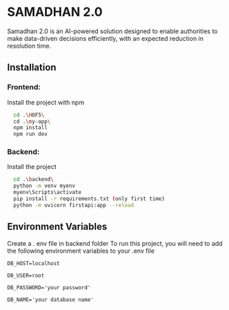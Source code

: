 
# SAMADHAN 2.0

Samadhan 2.0 is an AI-powered solution designed to enable authorities to make data-driven decisions efficiently, with an expected reduction in resolution time.



## Installation
### Frontend:
Install the project with npm

```bash
  cd .\HOF5\
  cd .\my-app\
  npm install 
  npm run dev
```
### Backend:
Install the project 

```bash
  cd .\backend\
  python -m venv myenv
  myenv\Scripts\activate
  pip install -r requirements.txt (only first time)
  python -m uvicorn firstapi:app --reload
  ```
## Environment Variables
Create a . env file in backend folder
To run this project, you will need to add the following environment variables to your .env file

`DB_HOST=localhost`

`DB_USER=root`

`DB_PASSWORD='your password'`

`DB_NAME='your database name'`
